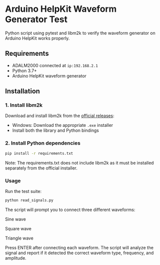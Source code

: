 
# Arduino HelpKit Waveform Generator Test

Python script using pytest and libm2k to verify the waveform generator on Arduino HelpKit works properly.

## Requirements

- ADALM2000 connected at ``ip:192.168.2.1``
- Python 3.7+
- Arduino HelpKit waveform generator

## Installation

### 1. Install libm2k

Download and install libm2k from the [official releases](https://github.com/analogdevicesinc/libm2k/releases):
- Windows: Download the appropriate `.exe` installer
- Install both the library and Python bindings

### 2. Install Python dependencies
```bash
pip install -r requirements.txt
```
Note: The requirements.txt does not include libm2k as it must be installed separately from the official installer.
### Usage
Run the test suite:
```bash
python read_signals.py
```
The script will prompt you to connect three different waveforms:

Sine wave

Square wave

Triangle wave


Press ENTER after connecting each waveform. The script will analyze the signal and report if it detected the correct waveform type, frequency, and amplitude.
